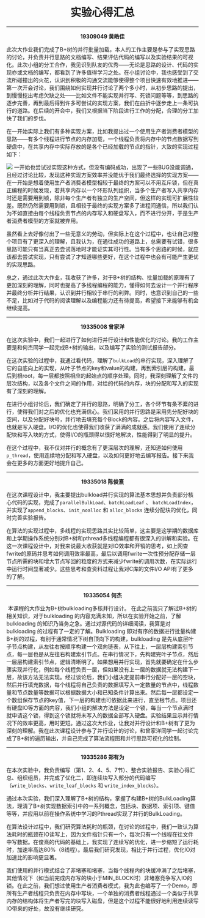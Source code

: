 <h1><center>实验心得汇总</center></h1>

---

<center><b>19309049 黄皓佳</b></center>

​		此次大作业我们完成了B+树的并行批量加载，本人的工作主要是参与了实现思路的讨论，并负责并行思路的文档编写、结果评估代码的编写以及实验结果的可视化。此次小组的分工合作，我见识到队友的优秀——无论是思路的设计、代码的实现亦或文档的编写，都看到了许多值得学习之处。在小组讨论中，我也感受到了交流所碰撞出的火花，认识到积极的沟通交流能够使得整个项目快速有效地推进——第一次开会讨论，我们围绕如何实现并行讨论了两个多小时，从初步思路的提出，到慢慢挖出考虑欠缺之处——比如文件不能实现并行写、死锁问题等等，到思路的逐步完善，再到最后得到许多可尝试的实现方案，我们在曲折中逐步走上一条可执行的道路。在后续的开会中，我们又根据当下阶段进行工作的分配，合理的分工加快了我们的步伐。

​		在一开始实际上我们有多种实现方案，比如我提出过一个使用生产者消费者模型的思路——有多个线程进行节点的内存加载，一个线程负责将内存中的节点数据写到硬盘中，在共享内存中实际存放的是各个已经加载的节点的指针，大致的实现过程如下：

![](http://inews.gtimg.com/newsapp_ls/0/14358557878/0)			一开始也尝试过实现这种方式，但没有编码成功，出现了一些BUG没能调通，且经过讨论比较，发现这种实现方案效率并没能优于我们最终选择的实现方案——在一开始是想着使用生产者消费者模型相较于最终的方案可以不用互斥锁，但在真正编程的时候发现，若共享内存以一个环形队列组织，当多个生产者写入共享内存时还是需要用到锁，除非每个生产者有独立的生产空间，但这样的实现可扩展性较差。既然仍然需要用到锁，且相较于最终的实现方案多了进程间通信，所以我们认为不如直接由每个线程负责节点的内存写入和硬盘写入，而不进行分开，于是生产者消费者模型的方案就被弃用。

​		虽然看上去好像付出了一些无意义的劳动，但实际上在这个过程中，也让自己对整个项目有了更深入的理解，且我认为，在通往成功的道路上，总需要有试错，很多思路可能只有当真正去尝试落地时才能证实其可行性。当有多个思路的时候，就应该都去尝试实现，只有尝试了才知道哪些更好，在这个过程中也会有可能产生更优的实现思路。

​		总之，通过此次大作业，我收获了许多，对于B+树的结构、批量加载的原理有了更加深刻的理解，同时也提高了多线程编程的能力，懂得如何去设计一个并行程序并最终分析并行结果，认识到并行相较于串行的利弊。同时，也意识到自己的一些不足，比如对于代码的阅读理解以及编程能力还有待提高，希望接下来能够有机会继续提高。

---

<center><b>19335008 曾家洋</b></center>


​       在这次实验中，我们一起进行了如何进行并行设计和性能优化的讨论。我的工作主要是和何杰同学一起完成B+树的输出，以及编写了实验的测试报告部分。

​        在这次实验的过程中，我通过看代码，理解了```bulkLoad```的串行实现，深入理解了它的自底向上的实现，从叶子节点的key和value的构建，再到索引层的构建，最后到根root，每一层都按照相应的起始点的顺序处理。同时，我深刻理解了文件的层次结构，以及各个文件之间的作用，对给的代码的内存，块的分配和写入的实现有了深刻的理解。

​        在进行小组讨论后，我们确定了并行的思路，明确了分工，各个环节有条不紊的进行，使得我们对之后的优化也充满信心。我们采用的并行思路是采用先分配好块的空间，以及分配好块号，并行地去填充每个Block的内容。之后将内容写入文件，也就是写入硬盘。I/O的优化也使得我们收获了满满的成就感。我们使用了连续分配块和写入块的方式，使得I/O的瓶颈得以很好地解决，性能得到了明显的提升。

​        在这个过程中，我不仅对并行的概念有了更深层次的理解，还知道如何使用```p_thread```，使用连续地分配和写入硬盘，以及如何更好地去编写报告。接下来我会在更多的方面更好地提升自己。

---

<center><b>19335018 陈俊熹</b></center>

​		在这次课程设计中，我主要提出bulkload并行实现的算法基本思想并负责部分核心代码的实现，完成了`parallelBulkLoad`、`batchLoadLeaf` 、 `batchLoadIndex`，并实现了`append_blocks`、`init_noalloc` 和  `alloc_blocks` 连续分配块的优化，同时完善实验报告。

​		在算法的实现过程中，多线程的实现思路其实比较简单，这主要是这学期的数据库和上学期操作系统分别对B+树和pthread多线程编程都有很深入的讲解和实验。在这一次课程设计中，对我来说最大收获就是对IO效率和开销的思考，如上网查fwrite的原码并思考如何调用效率最高，最后以调用fwrite一次性预分配存储一层节点所需的块和增大节点写回的粒度的方式来减少fwrite的调用次数，在实际运行中运行时间显著减少。这些思考和查资料过程让我对C库的文件I/O API有了更多的了解。

---

<center><b>19335054 何杰</b></center>

​		本课程的大作业为B+树bulkloading多核并行设计。
​		在此之前我只了解过B+树的相关知识，对于bulkloading 的内容充满未知，所以在实验开始之前，了解bulkloading 的知识乃当务之急。通过对源代码的详细阅读，我算是对bulkloading 的过程有了一定的了解。Bulkloading 即对有序的数据进行批量构建B+树的过程，有别于通常情况下树自顶向下的构建，bulkloading 是先从底层叶子节点构建，从左往右按顺序构建一个双向链表，从下往上，一层层构建索引节点，每一层也是从左往右构建索引节点。在串行情况下，先构建完叶子节点，然后一层层构建索引节点，逻辑清晰明了。如果想用并行实现，首先就要确定在什么步骤实现并行化，例如每个线程负责一层，但如果没有上一层的数据就无法构建下一层，故该方法无法实现。经过谈论后，我们小组决定提前串行分配好一层的空块，然后并行填充数据，每个线程将自己负责的数据填写入一定数量的节点中，线程数量和节点数量等数据可以根据数据大小和已知条件计算出来。然后每一层都设定一个数组保存节点的key值，下一层的构建也可依据此来进行，直至根节点。项目还有硬盘IO等方面的内容，我们小组的解决方法是设定一个锁，每当一个节点满时就申请这个锁，得到这个锁就将未写入的数据全部写入硬盘。
​		实验结果显示并行情况下的效率更高，用时更短。通过这次大作业，让我对并行设计和B+树有了更为深刻的理解。
​    	我在此次课程设计参与了并行设计的讨论，和曾家洋同学一起讨论完成了B+树的遍历输出，并自己完成了算法流程图和并行思路可视化的绘制。

---

<center><b>19335286 郑有为</b></center>

​		在本次实验中，我负责编写（第1、2、4、5、7节）、整合实验报告、实验心得汇总、组织组员，并完成了优化二，即连续块写入部分的代码编写（`write_blocks`、`write_leaf_blocks` 和 `write_index_blocks`）。    

​		通过本次实验，我们深入理解了B+树的结构，掌握了构建B+树的BulkLoading算法，理清了B+树实现数据索引中的一系列概念，包括块、数据项、索引项、键值等等，并应用以前在操作系统中学习的Pthread实现了并行的BulkLoading。

​		在算法设计过程中，我们研究算法耗时的瓶颈，在讨论的过程中，我们一致认为算法耗时的瓶颈在IO读写上，因为文件指针只有一个，每次只有一个线程在往文件中写数据。在俊熹的代码的基础上，我实现了连续写的优化，进一步缩短了运行耗时，加速率高达80%（8线程）。最后我们研究发现，相比于并行过程，优化IO对加速比的影响更显著。

​		我们使用的并行模式结合了非堵塞和堵塞，当每个线程内的块缓冲满了之后堵塞，其他情况下（如当前完成内存写的块小于MIN_BLOCK时）非堵塞竞争写入IO的锁。在此之前，我们想过使用生产者消费者模式，我为此也编写了一个Demo，即所有生产者线程只负责在内存中写块，一个单独的消费者线程通过一个类似于共享内存的结构体将生产者写完的块写入磁盘，但是这个过程不能很好地利用连续读写IO带来的好处，故没有继续研究。